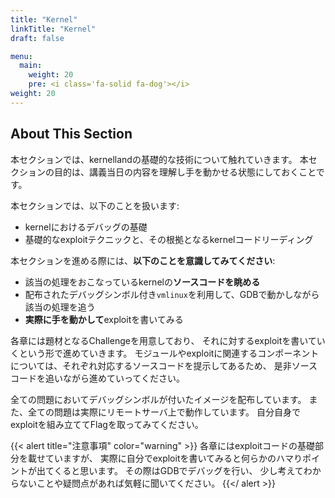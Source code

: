```yaml
---
title: "Kernel"
linkTitle: "Kernel"
draft: false

menu:
  main:
    weight: 20
    pre: <i class='fa-solid fa-dog'></i>
weight: 20
---
```


## About This Section

本セクションでは、kernellandの基礎的な技術について触れていきます。
本セクションの目的は、講義当日の内容を理解し手を動かせる状態にしておくことです。

本セクションでは、以下のことを扱います:

- kernelにおけるデバッグの基礎
- 基礎的なexploitテクニックと、その根拠となるkernelコードリーディング

本セクションを進める際には、**以下のことを意識してみてください**:

- 該当の処理をおこなっているkernelの**ソースコードを眺める**
- 配布されたデバッグシンボル付き`vmlinux`を利用して、GDBで動かしながら該当の処理を追う
- **実際に手を動かして**exploitを書いてみる

各章には題材となるChallengeを用意しており、
それに対するexploitを書いていくという形で進めていきます。
モジュールやexploitに関連するコンポーネントについては、それぞれ対応するソースコードを提示してあるため、
是非ソースコードを追いながら進めていってください。

全ての問題においてデバッグシンボルが付いたイメージを配布しています。
また、全ての問題は実際にリモートサーバ上で動作しています。
自分自身でexploitを組み立ててFlagを取ってみてください。

{{< alert title="注意事項" color="warning" >}}
各章にはexploitコードの基礎部分を載せていますが、
実際に自分でexploitを書いてみると何らかのハマりポイントが出てくると思います。
その際はGDBでデバッグを行い、
少し考えてわからないことや疑問点があれば気軽に聞いてください。
{{</ alert >}}
